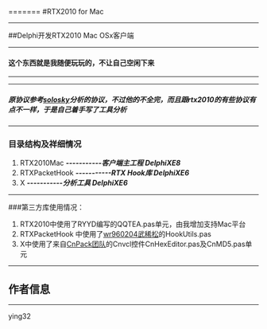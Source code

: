 
=======
#RTX2010 for Mac
***
##Delphi开发RTX2010 Mac OSx客户端
***
#### **这个东西就是我随便玩玩的，不让自己空闲下来**
***
***
##### 原协议参考[solosky](http://git.oschina.net/solosky/rtx)分析的协议，不过他的不全完，而且跟rtx2010的有些协议有点不一样，于是自己着手写了工具分析
***
### 目录结构及祥细情况
1. RTX2010Mac  ***-----------客户端主工程 DelphiXE8***
2. RTXPacketHook  ***-----------RTX Hook库 DelphiXE6***
3. X ***-----------分析工具  DelphiXE6***

*** 

###第三方库使用情况：
1. RTX2010中使用了RYYD编写的QQTEA.pas单元，由我增加支持Mac平台
2. RTXPacketHook 中使用了[wr960204武稀松](http://www.raysoftware.cn)的HookUtils.pas
3. X中使用了来自[CnPack团队](http://www.cnpack.org)的Cnvcl控件CnHexEditor.pas及CnMD5.pas单元 


***
## 作者信息
***
ying32